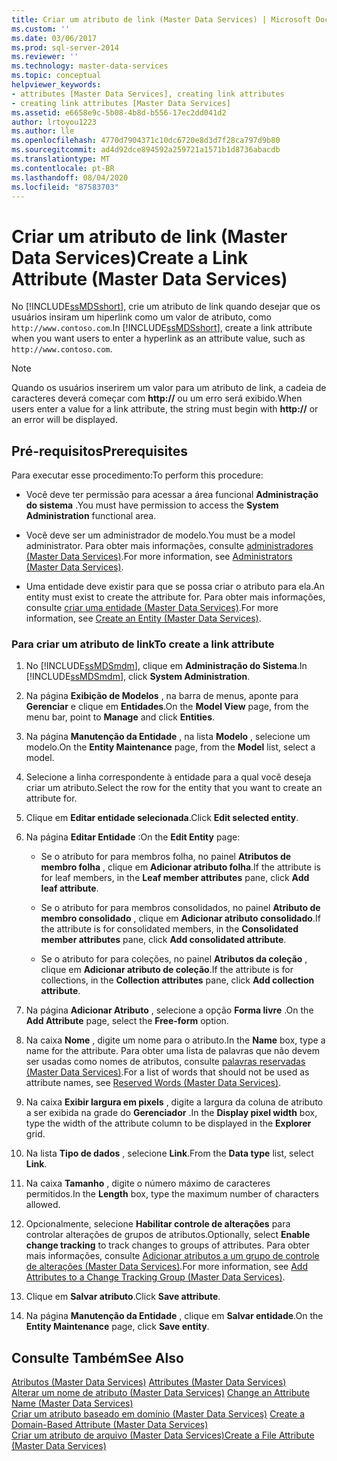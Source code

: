 ```yaml
---
title: Criar um atributo de link (Master Data Services) | Microsoft Docs
ms.custom: ''
ms.date: 03/06/2017
ms.prod: sql-server-2014
ms.reviewer: ''
ms.technology: master-data-services
ms.topic: conceptual
helpviewer_keywords:
- attributes [Master Data Services], creating link attributes
- creating link attributes [Master Data Services]
ms.assetid: e6658e9c-5b08-4b8d-b556-17ec2dd041d2
author: lrtoyou1223
ms.author: lle
ms.openlocfilehash: 4770d7904371c10dc6720e8d3d7f28ca797d9b80
ms.sourcegitcommit: ad4d92dce894592a259721a1571b1d8736abacdb
ms.translationtype: MT
ms.contentlocale: pt-BR
ms.lasthandoff: 08/04/2020
ms.locfileid: "87583703"
---
```

# <a name="create-a-link-attribute-master-data-services"></a><span data-ttu-id="28ba0-102">Criar um atributo de link (Master Data Services)</span><span class="sxs-lookup"><span data-stu-id="28ba0-102">Create a Link Attribute (Master Data Services)</span></span>
  <span data-ttu-id="28ba0-103">No [!INCLUDE[ssMDSshort](../includes/ssmdsshort-md.md)], crie um atributo de link quando desejar que os usuários insiram um hiperlink como um valor de atributo, como `http://www.contoso.com`.</span><span class="sxs-lookup"><span data-stu-id="28ba0-103">In [!INCLUDE[ssMDSshort](../includes/ssmdsshort-md.md)], create a link attribute when you want users to enter a hyperlink as an attribute value, such as `http://www.contoso.com`.</span></span>  
  
> [!NOTE]  
>  <span data-ttu-id="28ba0-104">Quando os usuários inserirem um valor para um atributo de link, a cadeia de caracteres deverá começar com **http://** ou um erro será exibido.</span><span class="sxs-lookup"><span data-stu-id="28ba0-104">When users enter a value for a link attribute, the string must begin with **http://** or an error will be displayed.</span></span>  
  
## <a name="prerequisites"></a><span data-ttu-id="28ba0-105">Pré-requisitos</span><span class="sxs-lookup"><span data-stu-id="28ba0-105">Prerequisites</span></span>  
 <span data-ttu-id="28ba0-106">Para executar esse procedimento:</span><span class="sxs-lookup"><span data-stu-id="28ba0-106">To perform this procedure:</span></span>  
  
-   <span data-ttu-id="28ba0-107">Você deve ter permissão para acessar a área funcional **Administração do sistema** .</span><span class="sxs-lookup"><span data-stu-id="28ba0-107">You must have permission to access the **System Administration** functional area.</span></span>  
  
-   <span data-ttu-id="28ba0-108">Você deve ser um administrador de modelo.</span><span class="sxs-lookup"><span data-stu-id="28ba0-108">You must be a model administrator.</span></span> <span data-ttu-id="28ba0-109">Para obter mais informações, consulte [administradores &#40;Master Data Services&#41;](administrators-master-data-services.md).</span><span class="sxs-lookup"><span data-stu-id="28ba0-109">For more information, see [Administrators &#40;Master Data Services&#41;](administrators-master-data-services.md).</span></span>  
  
-   <span data-ttu-id="28ba0-110">Uma entidade deve existir para que se possa criar o atributo para ela.</span><span class="sxs-lookup"><span data-stu-id="28ba0-110">An entity must exist to create the attribute for.</span></span> <span data-ttu-id="28ba0-111">Para obter mais informações, consulte [criar uma entidade &#40;Master Data Services&#41;](../../2014/master-data-services/create-an-entity-master-data-services.md).</span><span class="sxs-lookup"><span data-stu-id="28ba0-111">For more information, see [Create an Entity &#40;Master Data Services&#41;](../../2014/master-data-services/create-an-entity-master-data-services.md).</span></span>  
  
### <a name="to-create-a-link-attribute"></a><span data-ttu-id="28ba0-112">Para criar um atributo de link</span><span class="sxs-lookup"><span data-stu-id="28ba0-112">To create a link attribute</span></span>  
  
1.  <span data-ttu-id="28ba0-113">No [!INCLUDE[ssMDSmdm](../includes/ssmdsmdm-md.md)], clique em **Administração do Sistema**.</span><span class="sxs-lookup"><span data-stu-id="28ba0-113">In [!INCLUDE[ssMDSmdm](../includes/ssmdsmdm-md.md)], click **System Administration**.</span></span>  
  
2.  <span data-ttu-id="28ba0-114">Na página **Exibição de Modelos** , na barra de menus, aponte para **Gerenciar** e clique em **Entidades**.</span><span class="sxs-lookup"><span data-stu-id="28ba0-114">On the **Model View** page, from the menu bar, point to **Manage** and click **Entities**.</span></span>  
  
3.  <span data-ttu-id="28ba0-115">Na página **Manutenção da Entidade** , na lista **Modelo** , selecione um modelo.</span><span class="sxs-lookup"><span data-stu-id="28ba0-115">On the **Entity Maintenance** page, from the **Model** list, select a model.</span></span>  
  
4.  <span data-ttu-id="28ba0-116">Selecione a linha correspondente à entidade para a qual você deseja criar um atributo.</span><span class="sxs-lookup"><span data-stu-id="28ba0-116">Select the row for the entity that you want to create an attribute for.</span></span>  
  
5.  <span data-ttu-id="28ba0-117">Clique em **Editar entidade selecionada**.</span><span class="sxs-lookup"><span data-stu-id="28ba0-117">Click **Edit selected entity**.</span></span>  
  
6.  <span data-ttu-id="28ba0-118">Na página **Editar Entidade** :</span><span class="sxs-lookup"><span data-stu-id="28ba0-118">On the **Edit Entity** page:</span></span>  
  
    -   <span data-ttu-id="28ba0-119">Se o atributo for para membros folha, no painel **Atributos de membro folha** , clique em **Adicionar atributo folha**.</span><span class="sxs-lookup"><span data-stu-id="28ba0-119">If the attribute is for leaf members, in the **Leaf member attributes** pane, click **Add leaf attribute**.</span></span>  
  
    -   <span data-ttu-id="28ba0-120">Se o atributo for para membros consolidados, no painel **Atributo de membro consolidado** , clique em **Adicionar atributo consolidado**.</span><span class="sxs-lookup"><span data-stu-id="28ba0-120">If the attribute is for consolidated members, in the **Consolidated member attributes** pane, click **Add consolidated attribute**.</span></span>  
  
    -   <span data-ttu-id="28ba0-121">Se o atributo for para coleções, no painel **Atributos da coleção** , clique em **Adicionar atributo de coleção**.</span><span class="sxs-lookup"><span data-stu-id="28ba0-121">If the attribute is for collections, in the **Collection attributes** pane, click **Add collection attribute**.</span></span>  
  
7.  <span data-ttu-id="28ba0-122">Na página **Adicionar Atributo** , selecione a opção **Forma livre** .</span><span class="sxs-lookup"><span data-stu-id="28ba0-122">On the **Add Attribute** page, select the **Free-form** option.</span></span>  
  
8.  <span data-ttu-id="28ba0-123">Na caixa **Nome** , digite um nome para o atributo.</span><span class="sxs-lookup"><span data-stu-id="28ba0-123">In the **Name** box, type a name for the attribute.</span></span> <span data-ttu-id="28ba0-124">Para obter uma lista de palavras que não devem ser usadas como nomes de atributos, consulte [palavras reservadas &#40;Master Data Services&#41;](../../2014/master-data-services/reserved-words-master-data-services.md).</span><span class="sxs-lookup"><span data-stu-id="28ba0-124">For a list of words that should not be used as attribute names, see [Reserved Words &#40;Master Data Services&#41;](../../2014/master-data-services/reserved-words-master-data-services.md).</span></span>  
  
9. <span data-ttu-id="28ba0-125">Na caixa **Exibir largura em pixels** , digite a largura da coluna de atributo a ser exibida na grade do **Gerenciador** .</span><span class="sxs-lookup"><span data-stu-id="28ba0-125">In the **Display pixel width** box, type the width of the attribute column to be displayed in the **Explorer** grid.</span></span>  
  
10. <span data-ttu-id="28ba0-126">Na lista **Tipo de dados** , selecione **Link**.</span><span class="sxs-lookup"><span data-stu-id="28ba0-126">From the **Data type** list, select **Link**.</span></span>  
  
11. <span data-ttu-id="28ba0-127">Na caixa **Tamanho** , digite o número máximo de caracteres permitidos.</span><span class="sxs-lookup"><span data-stu-id="28ba0-127">In the **Length** box, type the maximum number of characters allowed.</span></span>  
  
12. <span data-ttu-id="28ba0-128">Opcionalmente, selecione **Habilitar controle de alterações** para controlar alterações de grupos de atributos.</span><span class="sxs-lookup"><span data-stu-id="28ba0-128">Optionally, select **Enable change tracking** to track changes to groups of attributes.</span></span> <span data-ttu-id="28ba0-129">Para obter mais informações, consulte [Adicionar atributos a um grupo de controle de alterações &#40;Master Data Services&#41;](../../2014/master-data-services/add-attributes-to-a-change-tracking-group-master-data-services.md).</span><span class="sxs-lookup"><span data-stu-id="28ba0-129">For more information, see [Add Attributes to a Change Tracking Group &#40;Master Data Services&#41;](../../2014/master-data-services/add-attributes-to-a-change-tracking-group-master-data-services.md).</span></span>  
  
13. <span data-ttu-id="28ba0-130">Clique em **Salvar atributo**.</span><span class="sxs-lookup"><span data-stu-id="28ba0-130">Click **Save attribute**.</span></span>  
  
14. <span data-ttu-id="28ba0-131">Na página **Manutenção da Entidade** , clique em **Salvar entidade**.</span><span class="sxs-lookup"><span data-stu-id="28ba0-131">On the **Entity Maintenance** page, click **Save entity**.</span></span>  
  
## <a name="see-also"></a><span data-ttu-id="28ba0-132">Consulte Também</span><span class="sxs-lookup"><span data-stu-id="28ba0-132">See Also</span></span>  
 <span data-ttu-id="28ba0-133">[Atributos &#40;Master Data Services&#41;](../../2014/master-data-services/attributes-master-data-services.md) </span><span class="sxs-lookup"><span data-stu-id="28ba0-133">[Attributes &#40;Master Data Services&#41;](../../2014/master-data-services/attributes-master-data-services.md) </span></span>  
 <span data-ttu-id="28ba0-134">[Alterar um nome de atributo &#40;Master Data Services&#41;](change-an-attribute-name-and-data-type-master-data-services.md) </span><span class="sxs-lookup"><span data-stu-id="28ba0-134">[Change an Attribute Name &#40;Master Data Services&#41;](change-an-attribute-name-and-data-type-master-data-services.md) </span></span>  
 <span data-ttu-id="28ba0-135">[Criar um atributo baseado em domínio &#40;Master Data Services&#41;](../../2014/master-data-services/create-a-domain-based-attribute-master-data-services.md) </span><span class="sxs-lookup"><span data-stu-id="28ba0-135">[Create a Domain-Based Attribute &#40;Master Data Services&#41;](../../2014/master-data-services/create-a-domain-based-attribute-master-data-services.md) </span></span>  
 [<span data-ttu-id="28ba0-136">Criar um atributo de arquivo &#40;Master Data Services&#41;</span><span class="sxs-lookup"><span data-stu-id="28ba0-136">Create a File Attribute &#40;Master Data Services&#41;</span></span>](../../2014/master-data-services/create-a-file-attribute-master-data-services.md)  
  
  
